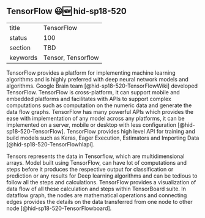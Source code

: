 ## TensorFlow :smiley::new: hid-sp18-520


|          |            |
| -------- | ---------- |
| title    | TensorFlow |
| status   | 100         |
| section  | TBD        |
| keywords | Tensor, Tensorflow|

TensorFlow provides a platform for implementing machine learning 
algorithms and is highly preferred with deep neural network models 
and algorithms. Google Brain team [@hid-sp18-520-TensorFlowWiki] 
developed TensorFlow. TensorFlow is cross-platform, it can support 
mobile and embedded platforms and facilitates with APIs to support 
complex computations such as computation on the numeric data and 
generate the data flow graphs. TensorFlow has many powerful APIs 
which provides the ease with implementation of any model across 
any platforms, it can be implemented on a server, mobile 
or desktop with less configuration [@hid-sp18-520-TensorFlow].
TensorFlow provides high level API for training and build models such as
Keras, Eager Execution, Estimators and Importing Data 
[@hid-sp18-520-TensorFlowhlapi].

Tensors represents the data in Tensorflow, which are multidimensional 
arrays. Model built using TensorFlow, can have lot of computations and 
steps before it produces the respective output for classification or 
prediction or any results for Deep learning algorithms and can be 
tedious to follow all the steps and calculations. TensorFlow provides 
a visualization of data flow of all these calculation and steps within 
TensorBoard suite. In dataflow graph, the nodes are mathematical operations
and connecting edges provides the details on the data transferred from 
one node to other node [@hid-sp18-520-TensorFlowboard].
